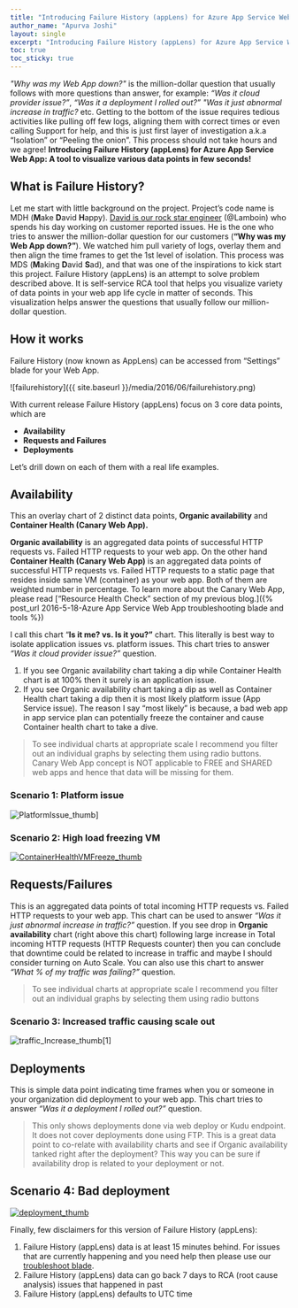 ```yaml
---
title: "Introducing Failure History (appLens) for Azure App Service Web App"
author_name: "Apurva Joshi"
layout: single
excerpt: "Introducing Failure History (appLens) for Azure App Service Web App: A tool to visualize various data points in few seconds!"
toc: true
toc_sticky: true 
---
```


*"Why was my Web App down?"* is the million-dollar question that usually follows with more questions than answer, for example: *“Was it cloud provider issue?”*, *“Was it a deployment I rolled out?”* *"Was it just abnormal increase in traffic?* etc. Getting to the bottom of the issue requires tedious activities like pulling off few logs, aligning them with correct times or even calling Support for help, and this is just first layer of investigation a.k.a “Isolation” or “Peeling the onion”. This process should not take hours and we agree! **Introducing Failure History (appLens) for Azure App Service Web App: A tool to visualize various data points in few seconds!**

## What is Failure History?

Let me start with little background on the project. Project’s code name is MDH (**M**ake **D**avid **H**appy). [David is our rock star engineer](https://twitter.com/LamboIn) (@Lamboin) who spends his day working on customer reported issues. He is the one who tries to answer the million-dollar question for our customers (**“Why was my Web App down?”**). We watched him pull variety of logs, overlay them and then align the time frames to get the 1st level of isolation. This process was MDS (**M**aking **D**avid **S**ad), and that was one of the inspirations to kick start this project. Failure History (appLens) is an attempt to solve problem described above. It is self-service RCA tool that helps you visualize variety of data points in your web app life cycle in matter of seconds. This visualization helps answer the questions that usually follow our million-dollar question.

## How it works

Failure History (now known as AppLens) can be accessed from “Settings” blade for your Web App.

![failurehistory]({{ site.baseurl }}/media/2016/06/failurehistory.png)

With current release Failure History (appLens) focus on 3 core data points, which are

- **Availability**
- **Requests and Failures**
- **Deployments**

Let’s drill down on each of them with a real life examples.

## Availability

This an overlay chart of 2 distinct data points, **Organic availability** and **Container Health (Canary Web App).**

**Organic availability** is an aggregated data points of successful HTTP requests vs. Failed HTTP requests to your web app. On the other hand **Container Health (Canary Web App)** is an aggregated data points of successful HTTP requests vs. Failed HTTP requests to a static page that resides inside same VM (container) as your web app. Both of them are weighted number in percentage. To learn more about the Canary Web App, please read [“Resource Health Check” section of my previous blog.]({% post_url 2016-5-18-Azure App Service Web App troubleshooting blade and tools %})

I call this chart “**Is it me? vs. Is it you?”** chart. This literally is best way to isolate application issues vs. platform issues. This chart tries to answer *“Was it cloud provider issue?”* question.

1. If you see Organic availability chart taking a dip while Container Health chart is at 100% then it surely is an application issue.
1. If you see Organic availability chart taking a dip as well as Container Health chart taking a dip then it is most likely platform issue (App Service issue). The reason I say “most likely” is because, a bad web app in app service plan can potentially freeze the container and cause Container health chart to take a dive.

> To see individual charts at appropriate scale I recommend you filter out an individual graphs by selecting them using radio buttons. Canary Web App concept is NOT applicable to FREE and SHARED web apps and hence that data will be missing for them.

### Scenario 1: Platform issue

![PlatformIssue_thumb](https://azurecomcdn.azureedge.net/mediahandler/acomblog/media/Default/blog/0fc9f8bb-9f83-4d0f-85f7-29dc78412ace.png "PlatformIssue_thumb")]

### Scenario 2: High load freezing VM

[![ContainerHealthVMFreeze_thumb](https://azurecomcdn.azureedge.net/mediahandler/acomblog/media/Default/blog/92606568-debd-4aa4-9142-1a4db3bc3bba.jpg "ContainerHealthVMFreeze_thumb")](https://azurecomcdn.azureedge.net/mediahandler/acomblog/media/Default/blog/9da55a01-b434-44c5-b913-985f39877691.jpg) 

## Requests/Failures

This is an aggregated data points of total incoming HTTP requests vs. Failed HTTP requests to your web app. This chart can be used to answer *“Was it just abnormal increase in traffic?”* question. If you see drop in **Organic availability** chart (right above this chart) following large increase in Total incoming HTTP requests (HTTP Requests counter) then you can conclude that downtime could be related to increase in traffic and maybe I should consider turning on Auto Scale. You can also use this chart to answer *“What % of my traffic was failing?”* question.

> To see individual charts at appropriate scale I recommend you filter out an individual graphs by selecting them using radio buttons

### Scenario 3: Increased traffic causing scale out

![traffic_Increase_thumb[1]](https://azurecomcdn.azureedge.net/mediahandler/acomblog/media/Default/blog/a14249d7-a391-4be3-9ba3-33b51b45f348.jpg)

## Deployments

This is simple data point indicating time frames when you or someone in your organization did deployment to your web app. This chart tries to answer *“Was it a deployment I rolled out?”* question.

> This only shows deployments done via web deploy or Kudu endpoint. It does not cover deployments done using FTP. This is a great data point to co-relate with availability charts and see if Organic availability tanked right after the deployment? This way you can be sure if availability drop is related to your deployment or not.

## Scenario 4: Bad deployment

[![deployment_thumb](https://azurecomcdn.azureedge.net/mediahandler/acomblog/media/Default/blog/948c0f21-108a-4a54-949a-21038f7c41b0.jpg "deployment_thumb")](https://azurecomcdn.azureedge.net/mediahandler/acomblog/media/Default/blog/e3bb84d2-c161-443d-8ba5-2c4e11d52be4.jpg) 

Finally, few disclaimers for this version of Failure History (appLens):

1. Failure History (appLens) data is at least 15 minutes behind. For issues that are currently happening and you need help then please use our [troubleshoot blade](https://blogs.msdn.microsoft.com/appserviceteam/2016/05/18/web-app-troubleshooting-blade/).
1. Failure History (appLens) data can go back 7 days to RCA (root cause analysis) issues that happened in past
1. Failure History (appLens) defaults to UTC time
